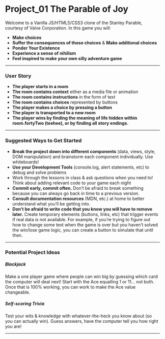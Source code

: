 # Project_01 The Parable of Joy


Welcome to a Vanilla JS/HTML5/CSS3 clone of the Stanley Parable, courtesy of Valve Corporation. In this game you will:

* **Make choices**
* **Suffer the consequences of those choices** & **Make additional choices**
* **Ponder Your Existence**
*  **Experience a sense of nihilism**
* **Feel inspired to make your own silly adventure game**

---

### User Story

*  **The player starts in a room**
*  **The room contains context** either as a media file or animation
*  **The room contains instructions** in the form of text
*  **The room contains choices** represented by buttons
*  **The player makes a choice by pressing a button**
*  **The player is transported to a new room**
*  **The player wins by finding the meaning of life hidden within room.fortyTwo (teehee), or by finding all story endings.**

---

### Suggested Ways to Get Started

* **Break the project down into different components** (data, views, style, DOM manipulation) and brainstorm each component individually. Use whiteboards!
* **Use your Development Tools** (console.log, alert statements, etc) to debug and solve problems
* Work through the lessons in class & ask questions when you need to! Think about adding relevant code to your game each night
* **Commit early, commit often.** Don’t be afraid to break something because you can always go back in time to a previous version.
* **Consult documentation resources** (MDN, etc.) at home to better understand what you’ll be getting into.
* **Don’t be afraid to write code that you know you will have to remove later.** Create temporary elements (buttons, links, etc) that trigger events if real data is not available. For example, if you’re trying to figure out how to change some text when the game is over but you haven’t solved the win/lose game logic, you can create a button to simulate that until then.

---

### Potential Project Ideas

##### Blackjack
Make a one player game where people can win big by guessing which card the computer will deal next!  Start with the Ace equalling 1 or 11... not both.  Once that is 100% working, you can work to make the Ace value changeable.  

##### Self-scoring Trivia
Test your wits & knowledge with whatever-the-heck you know about (so you can actually win). Guess answers, have the computer tell you how right you are!

---
